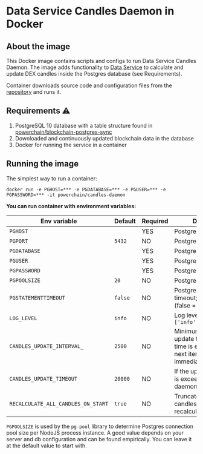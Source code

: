# Data Service Candles Daemon in Docker

## About the image
This Docker image contains scripts and configs to run Data Service Candles Daemon. The image adds functionality to [Data Service](https://github.com/powerchain/data-service) to calculate and update DEX candles inside the Postgres database (see Requirements).

Container downloads source code and configuration files from the [repository](https://github.com/powerchain/data-service) and runs it.  
 
## Requirements ⚠️

1. PostgreSQL 10 database with a table structure found in [powerchain/blockchain-postgres-sync](https://github.com/powerchain/blockchain-postgres-sync)
2. Downloaded and continuously updated blockchain data in the database
2. Docker for running the service in a container

## Running the image

The simplest way to run a container:
```
docker run -e PGHOST=*** -e PGDATABASE=*** -e PGUSER=*** -e PGPASSWORD=*** -it powerchain/candles-daemon
```

**You can run container with environment variables:**

|Env variable|Default|Required|Description|
|------------|-------|--------|-----------|
|`PGHOST`||YES|Postgres host address|
|`PGPORT`|`5432`|NO|Postgres port|
|`PGDATABASE`||YES|Postgres database name|
|`PGUSER`||YES|Postgres user name|
|`PGPASSWORD`||YES|Postgres password|
|`PGPOOLSIZE`|`20`|NO|Postgres pool size|
|`PGSTATEMENTTIMEOUT`|`false`|NO|Postgres statement timeout; number in ms (false = disabled)|
|`LOG_LEVEL`|`info`|NO|Log level `['info','warn','error']`|
|`CANDLES_UPDATE_INTERVAL_`|`2500`|NO|Minimum daemon update time in ms. If time is exceeded, the next iteration starts immediately|
|`CANDLES_UPDATE_TIMEOUT`|`20000`|NO|If the update time in ms is exceeded, the daemon terminates|
|`RECALCULATE_ALL_CANDLES_ON_START`|`true`|NO|Truncate all data from candles table and recalculate all candles|

`PGPOOLSIZE` is used by the `pg-pool` library to determine Postgres connection pool size per NodeJS process instance. A good value depends on your server and db configuration and can be found empirically. You can leave it at the default value to start with.
